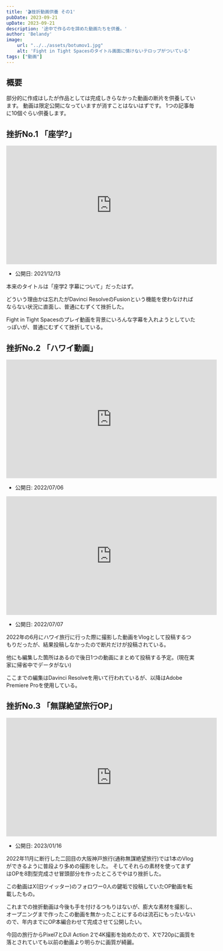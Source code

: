 ```yaml
---
title: '🎬挫折動画供養 その1'
pubDate: 2023-09-21
upDate: 2023-09-21
description: '途中で作るのを諦めた動画たちを供養。'
author: 'Belandy'
image:
    url: "../../assets/botumov1.jpg"
    alt: 'Fight in Tight Spacesのタイトル画面に情けないテロップがついている'
tags: ["動画"]
---
```


## 概要
部分的に作成はしたが作品としては完成しきらなかった動画の断片を供養しています。
動画は限定公開になっていますが消すことはないはずです。
1つの記事毎に10個ぐらい供養します。

## 挫折No.1 「座学?」
<div class="youtube">
  <iframe width="560" height="315" src="https://www.youtube.com/embed/Z2xTKjOxumw?si=HXBupb3arN5tHVH5" title="YouTube video player" frameborder="0" allow="accelerometer; autoplay; clipboard-write; encrypted-media; gyroscope; picture-in-picture; web-share" allowfullscreen></iframe>
</div>


- 公開日: 2021/12/13

本来のタイトルは「座学2 字幕について」だったはず。

どういう理由かは忘れたがDavinci ResolveのFusionという機能を使わなければならない状況に直面し、普通にむずくて挫折した。

Fight in Tight Spacesのプレイ動画を背景にいろんな字幕を入れようとしていたっぽいが、普通にむずくて挫折している。

## 挫折No.2 「ハワイ動画」
<div class="youtube">
  <iframe width="560" height="315" src="https://www.youtube.com/embed/9C-okkmPAMU?si=TriPUADa-n84VZ4t" title="YouTube video player" frameborder="0" allow="accelerometer; autoplay; clipboard-write; encrypted-media; gyroscope; picture-in-picture; web-share" allowfullscreen></iframe>
</div>


- 公開日: 2022/07/06

<div class="youtube">
  <iframe width="560" height="315" src="https://www.youtube.com/embed/cHfNSuYP-AY?si=wFM6XbpFsFDAt-1Z" title="YouTube video player" frameborder="0" allow="accelerometer; autoplay; clipboard-write; encrypted-media; gyroscope; picture-in-picture; web-share" allowfullscreen></iframe>
</div>

- 公開日: 2022/07/07

2022年の6月にハワイ旅行に行った際に撮影した動画をVlogとして投稿するつもりだったが、結果投稿しなかったので断片だけが投稿されている。

他にも編集した箇所はあるので後日1つの動画にまとめて投稿する予定。(現在実家に帰省中でデータがない)

ここまでの編集はDavinci Resolveを用いて行われているが、以降はAdobe Premiere Proを使用している。

## 挫折No.3 「無謀絶望旅行OP」
<div class="youtube">
  <iframe width="560" height="315" src="https://www.youtube.com/embed/b48GaATLd40?si=LXo9LY8_Njxe25PC" title="YouTube video player" frameborder="0" allow="accelerometer; autoplay; clipboard-write; encrypted-media; gyroscope; picture-in-picture; web-share" allowfullscreen></iframe>
</div>

- 公開日: 2023/01/16

2022年11月に断行した二回目の大阪神戸旅行(通称無謀絶望旅行)では1本のVlogができるように普段より多めの撮影をした。
そしてそれらの素材を使ってまずはOPを8割型完成させ冒頭部分を作ったところでやはり挫折した。

この動画はX(旧ツイッター)のフォロワー0人の鍵垢で投稿していたOP動画を転載したもの。

これまでの挫折動画は今後も手を付けるつもりはないが、膨大な素材を撮影し、オープニングまで作ったこの動画を無かったことにするのは流石にもったいないので、年内までにOP本編合わせて完成させて公開したい。

今回の旅行からPixel7とDJI Action 2で4K撮影を始めたので、Xで720pに画質を落とされていても以前の動画より明らかに画質が綺麗。

